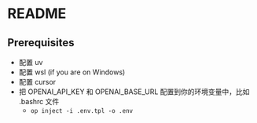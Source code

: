 # README

## Prerequisites

- 配置 uv
- 配置 wsl (if you are on Windows)
- 配置 cursor
- 把 OPENAI_API_KEY 和 OPENAI_BASE_URL 配置到你的环境变量中，比如 .bashrc 文件
  - `op inject -i .env.tpl -o .env`
